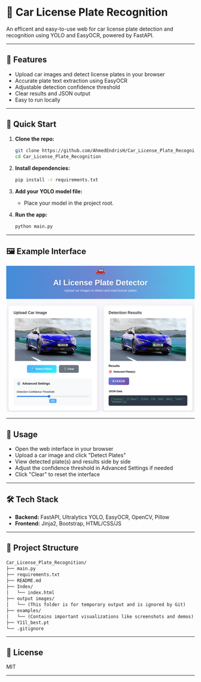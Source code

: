 # 🚗 Car License Plate Recognition

An efficent and easy-to-use web for car license plate detection and recognition using YOLO and EasyOCR, powered by FastAPI.

---

## 🌟 Features

- Upload car images and detect license plates in your browser
- Accurate plate text extraction using EasyOCR
- Adjustable detection confidence threshold
- Clear results and JSON output
- Easy to run locally

---

## 🚀 Quick Start

1. **Clone the repo:**
   ```bash
   git clone https://github.com/AhmedEndrisH/Car_License_Plate_Recognition.git
   cd Car_License_Plate_Recognition
   ```

2. **Install dependencies:**
   ```bash
   pip install -r requirements.txt
   ```

3. **Add your YOLO model file:**
   - Place your model in the project root.

4. **Run the app:**
   ```bash
   python main.py
   ```


---

## 🖼️ Example Interface

![App Screenshot](examples/image1.png)

<!-- ### Demo Video -->

<!-- Upload your video to GitHub or YouTube and add the link below -->
<!-- [Demo Video](https://user-images.githubusercontent.com/yourusername/your-demo-video.mp4) -->

---

## 📝 Usage

- Open the web interface in your browser
- Upload a car image and click "Detect Plates"
- View detected plate(s) and results side by side
- Adjust the confidence threshold in Advanced Settings if needed
- Click "Clear" to reset the interface

---

## 🛠️ Tech Stack

- **Backend:** FastAPI, Ultralytics YOLO, EasyOCR, OpenCV, Pillow
- **Frontend:** Jinja2, Bootstrap, HTML/CSS/JS

---

## 📂 Project Structure

```
Car_License_Plate_Recognition/
├── main.py
├── requirements.txt
├── README.md
├── Index/
│   └── index.html
├── output images/
│   └── (This folder is for temporary output and is ignored by Git)
├── examples/
│   └── (Contains important visualizations like screenshots and demos)
├── Y11l_best.pt
└── .gitignore
```

---


## 📄 License

MIT

---



